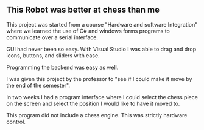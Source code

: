 
## This Robot was better at chess than me

This project was started from a course "Hardware and software Integration" where we learned the use of C# and windows forms programs to communicate over a serial interface.


GUI had never been so easy. With Visual Studio I was able to drag and drop icons, buttons, and sliders with ease. 

Programming the backend was easy as well. 

I was given this project by the professor to "see if I could make it move by the end of the semester".

In two weeks I had a program interface where I could select the chess piece on the screen and select the position I would like to have it moved to.

This program did not include a chess engine. This was strictly hardware control.


